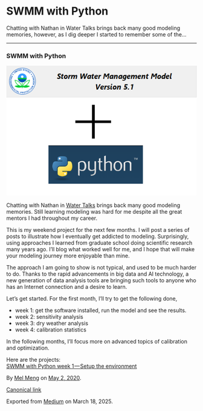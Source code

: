 # SWMM with Python

Chatting with Nathan in Water Talks brings back many good modeling memories, however, as I dig deeper I started to remember some of the…

---

### SWMM with Python

![](images\1_laykdzSaq0up0kaHVeg1LA.png)

Chatting with Nathan in [Water Talks](https://medium.com/@mel.meng.pe/water-talks-sanitary-sewer-modeling-best-practices-part-1-4210a692a41f) brings back many good modeling memories. Still learning modeling was hard for me despite all the great mentors I had throughout my career.

This is my weekend project for the next few months. I will post a series of posts to illustrate how I eventually get addicted to modeling. Surprisingly, using approaches I learned from graduate school doing scientific research many years ago. I’ll blog what worked well for me, and I hope that will make your modeling journey more enjoyable than mine.

The approach I am going to show is not typical, and used to be much harder to do. Thanks to the rapid advancements in big data and AI technology, a new generation of data analysis tools are bringing such tools to anyone who has an Internet connection and a desire to learn.

Let’s get started. For the first month, I’ll try to get the following done,

* week 1: get the software installed, run the model and see the results.
* week 2: sensitivity analysis
* week 3: dry weather analysis
* week 4: calibration statistics

In the following months, I’ll focus more on advanced topics of calibration and optimization.

Here are the projects:  
[SWMM with Python week 1 — Setup the environment](https://medium.com/@mel.meng.pe/swmm-with-python-week-1-setup-the-environment-684faf18d17b)

By [Mel Meng](https://medium.com/@mel-meng-pe) on [May 2, 2020](https://medium.com/p/16c71854419b).

[Canonical link](https://medium.com/@mel-meng-pe/swmm-with-python-16c71854419b)

Exported from [Medium](https://medium.com) on March 18, 2025.